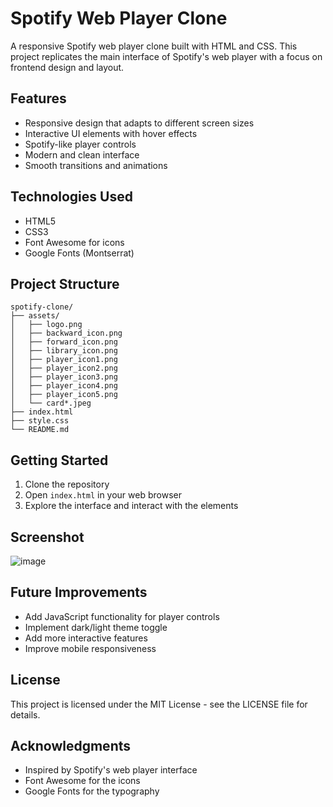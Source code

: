 # Spotify Web Player Clone

A responsive Spotify web player clone built with HTML and CSS. This project replicates the main interface of Spotify's web player with a focus on frontend design and layout.

## Features

- Responsive design that adapts to different screen sizes
- Interactive UI elements with hover effects
- Spotify-like player controls
- Modern and clean interface
- Smooth transitions and animations

## Technologies Used

- HTML5
- CSS3
- Font Awesome for icons
- Google Fonts (Montserrat)

## Project Structure

```
spotify-clone/
├── assets/
│   ├── logo.png
│   ├── backward_icon.png
│   ├── forward_icon.png
│   ├── library_icon.png
│   ├── player_icon1.png
│   ├── player_icon2.png
│   ├── player_icon3.png
│   ├── player_icon4.png
│   ├── player_icon5.png
│   └── card*.jpeg
├── index.html
├── style.css
└── README.md
```

## Getting Started

1. Clone the repository
2. Open `index.html` in your web browser
3. Explore the interface and interact with the elements

## Screenshot

![image](https://github.com/user-attachments/assets/f9fe87de-796d-4e57-b5c2-5318ba304be7)



## Future Improvements

- Add JavaScript functionality for player controls
- Implement dark/light theme toggle
- Add more interactive features
- Improve mobile responsiveness

## License

This project is licensed under the MIT License - see the LICENSE file for details.

## Acknowledgments

- Inspired by Spotify's web player interface
- Font Awesome for the icons
- Google Fonts for the typography 
